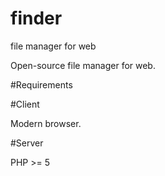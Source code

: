 # finder
file manager for web

Open-source file manager for web.

#Requirements

#Client

Modern browser.

#Server

PHP >= 5
